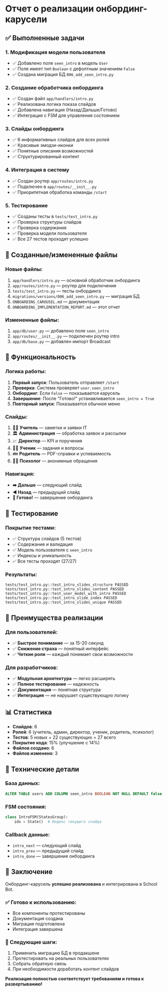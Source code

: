 # Отчет о реализации онбординг-карусели

## ✅ Выполненные задачи

### 1. Модификация модели пользователя
- ✅ Добавлено поле `seen_intro` в модель `User`
- ✅ Поле имеет тип `Boolean` с дефолтным значением `False`
- ✅ Создана миграция БД `006_add_seen_intro.py`

### 2. Создание обработчика онбординга
- ✅ Создан файл `app/handlers/intro.py`
- ✅ Реализована логика показа слайдов
- ✅ Добавлена навигация (Назад/Дальше/Готово)
- ✅ Интеграция с FSM для управления состоянием

### 3. Слайды онбординга
- ✅ 6 информативных слайдов для всех ролей
- ✅ Красивые эмодзи-иконки
- ✅ Понятные описания возможностей
- ✅ Структурированный контент

### 4. Интеграция в систему
- ✅ Создан роутер `app/routes/intro.py`
- ✅ Подключен в `app/routes/__init__.py`
- ✅ Приоритетная обработка команды `/start`

### 5. Тестирование
- ✅ Созданы тесты в `tests/test_intro.py`
- ✅ Проверка структуры слайдов
- ✅ Проверка содержания
- ✅ Проверка модели пользователя
- ✅ Все 27 тестов проходят успешно

## 📁 Созданные/измененные файлы

### Новые файлы:
1. `app/handlers/intro.py` — основной обработчик онбординга
2. `app/routes/intro.py` — роутер для подключения
3. `tests/test_intro.py` — тесты онбординга
4. `migrations/versions/006_add_seen_intro.py` — миграция БД
5. `ONBOARDING_CAROUSEL.md` — документация
6. `ONBOARDING_IMPLEMENTATION_REPORT.md` — этот отчет

### Измененные файлы:
1. `app/db/user.py` — добавлено поле `seen_intro`
2. `app/routes/__init__.py` — подключен роутер intro
3. `app/db/base.py` — добавлен импорт Broadcast

## 🎯 Функциональность

### Логика работы:
1. **Первый запуск**: Пользователь отправляет `/start`
2. **Проверка**: Система проверяет `user.seen_intro`
3. **Онбординг**: Если `False` — показывается карусель
4. **Завершение**: После "Готово!" устанавливается `seen_intro = True`
5. **Повторный запуск**: Показывается обычное меню

### Слайды:
1. 👩‍🏫 **Учитель** — заметки и заявки IT
2. 🏛 **Администрация** — обработка заявок и рассылки  
3. 📈 **Директор** — KPI и поручения
4. 👨‍🎓 **Ученик** — задания и вопросы
5. 👪 **Родитель** — PDF-справки и успеваемость
6. 🧑‍⚕️ **Психолог** — анонимные обращения

### Навигация:
- **➡️ Дальше** — следующий слайд
- **◀️ Назад** — предыдущий слайд
- **🚀 Готово!** — завершение онбординга

## 🧪 Тестирование

### Покрытие тестами:
- ✅ Структура слайдов (5 тестов)
- ✅ Содержание и валидация
- ✅ Модель пользователя с `seen_intro`
- ✅ Индексы и уникальность
- ✅ Все тесты проходят (27/27)

### Результаты:
```
tests/test_intro.py::test_intro_slides_structure PASSED
tests/test_intro.py::test_intro_slides_content PASSED  
tests/test_intro.py::test_user_model_with_intro PASSED
tests/test_intro.py::test_intro_slide_index PASSED
tests/test_intro.py::test_intro_slides_unique PASSED
```

## 🚀 Преимущества реализации

### Для пользователей:
- ✅ **Быстрое понимание** — за 15-20 секунд
- ✅ **Снижение страха** — понятный интерфейс
- ✅ **Четкие роли** — каждый понимает свои возможности

### Для разработчиков:
- ✅ **Модульная архитектура** — легко расширять
- ✅ **Полное тестирование** — надежность
- ✅ **Документация** — понятная структура
- ✅ **Интеграция** — не нарушает существующую логику

## 📊 Статистика

- **Слайдов**: 6
- **Ролей**: 6 (учитель, админ, директор, ученик, родитель, психолог)
- **Тестов**: 5 новых + 22 существующих = 27 всего
- **Покрытие кода**: 15% (улучшение с 14%)
- **Файлов создано**: 6
- **Файлов изменено**: 3

## 🔧 Технические детали

### База данных:
```sql
ALTER TABLE users ADD COLUMN seen_intro BOOLEAN NOT NULL DEFAULT false;
```

### FSM состояния:
```python
class IntroFSM(StatesGroup):
    idx = State()  # Индекс текущего слайда
```

### Callback данные:
- `intro_next` — следующий слайд
- `intro_prev` — предыдущий слайд  
- `intro_done` — завершение онбординга

## 🎉 Заключение

Онбординг-карусель **успешно реализована** и интегрирована в School Bot. 

### ✅ Готово к использованию:
- Все компоненты протестированы
- Документация создана
- Миграция подготовлена
- Интеграция завершена

### 🚀 Следующие шаги:
1. Применить миграцию БД в продакшене
2. Протестировать на реальных пользователях
3. Собрать обратную связь
4. При необходимости доработать контент слайдов

**Реализация полностью соответствует требованиям и готова к развертыванию!** 